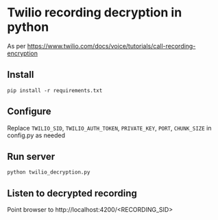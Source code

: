 # Twilio recording decryption in python
As per https://www.twilio.com/docs/voice/tutorials/call-recording-encryption

## Install
`pip install -r requirements.txt`

## Configure
Replace `TWILIO_SID`, `TWILIO_AUTH_TOKEN`, `PRIVATE_KEY`, `PORT`, `CHUNK_SIZE` in config.py as needed

## Run server
`python twilio_decryption.py`

## Listen to decrypted recording
Point browser to http://localhost:4200/<RECORDING_SID>
